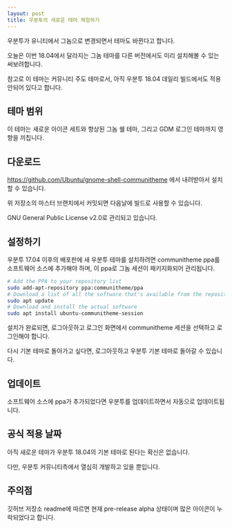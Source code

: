 ```yaml
---
layout: post
title: 우분투의 새로운 테마 체험하기
---
```


우분투가 유니티에서 그놈으로 변경되면서 테마도 바뀐다고 합니다.

오늘은 이번 18.04에서 달라지는 그놈 테마를 다른 버전에서도 미리 설치해볼 수 있는 써보려합니다.

참고로 이 테마는 커뮤니티 주도 테마로서, 아직 우분투 18.04 데일리 빌드에서도 적용 안되어 있다고 합니다.

## 테마 범위

이 테마는 새로운 아이콘 세트와 향상된 그놈 쉘 테마, 그리고 GDM 로그인 테마까지 영향을 끼칩니다.

## 다운로드

https://github.com/Ubuntu/gnome-shell-communitheme 에서 내려받아서 설치할 수 있습니다.

위 저장소의 마스터 브랜치에서 커밋되면 다음날에 빌드로 사용할 수 있습니다.

GNU General Public License v2.0로 관리되고 있습니다.

## 설정하기 

우분투 17.04 이후의 배포판에 새 우분투 테마를 설치하려면 communitheme ppa를 소프트웨어 소스에 추가해야 하며,
이 ppa로 그놈 세션이 패키지화되어 관리됩니다.

```bash
# Add the PPA to your repository list
sudo add-apt-repository ppa:communitheme/ppa
# Download a list of all the software that's available from the repositories
sudo apt update
# Download and install the actual software
sudo apt install ubuntu-communitheme-session
```

설치가 완료되면, 로그아웃하고 로그인 화면에서 communitheme 세션을 선택하고 로그인해야 합니다.

다시 기본 테마로 돌아가고 싶다면, 로그아웃하고 우분투 기본 테마로 돌아갈 수 있습니다.

## 업데이트

소프트웨어 소스에 ppa가 추가되었다면 우분투를 업데이트하면서 자동으로 업데이트됩니다.

## 공식 적용 날짜

아직 새로운 테마가 우분투 18.04의 기본 테마로 된다는 확신은 없습니다.

다만, 우분투 커뮤니티측에서 열심히 개발하고 있을 뿐입니다.

## 주의점

깃허브 저장소 readme에 따르면 현재 pre-release alpha 상태이며 많은 아이콘이 누락되었다고 합니다. 